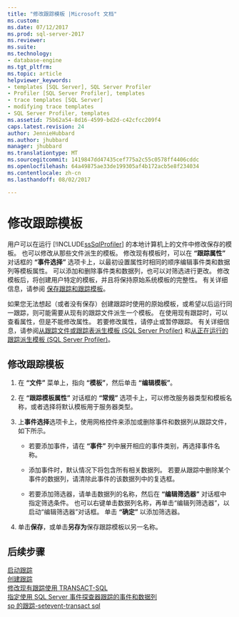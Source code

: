 ```yaml
---
title: "修改跟踪模板 |Microsoft 文档"
ms.custom: 
ms.date: 07/12/2017
ms.prod: sql-server-2017
ms.reviewer: 
ms.suite: 
ms.technology:
- database-engine
ms.tgt_pltfrm: 
ms.topic: article
helpviewer_keywords:
- templates [SQL Server], SQL Server Profiler
- Profiler [SQL Server Profiler], templates
- trace templates [SQL Server]
- modifying trace templates
- SQL Server Profiler, templates
ms.assetid: 75b62a54-8d16-4599-bd2d-c42cfcc209f4
caps.latest.revision: 24
author: JennieHubbard
ms.author: jhubbard
manager: jhubbard
ms.translationtype: MT
ms.sourcegitcommit: 1419847dd47435cef775a2c55c0578ff4406cddc
ms.openlocfilehash: 64a49875ae33de199305af4b172acb5e8f234034
ms.contentlocale: zh-cn
ms.lasthandoff: 08/02/2017

---
```

# <a name="modify-trace-templates"></a>修改跟踪模板
  用户可以在运行 [!INCLUDE[ssSqlProfiler](../../includes/sssqlprofiler-md.md)] 的本地计算机上的文件中修改保存的模板。 也可以修改从那些文件派生的模板。 修改现有模板时，可以在 **“跟踪属性”** 对话框的 **“事件选择”** 选项卡上，以最初设置属性时相同的顺序编辑事件类和数据列等模板属性。 可以添加和删除事件类和数据列，也可以对筛选进行更改。 修改模板后，将创建用户特定的模板，并且将保持原始系统模板的完整性。 有关详细信息，请参阅 [保存跟踪和跟踪模板](../../tools/sql-server-profiler/save-traces-and-trace-templates.md)。  
  
 如果您无法想起（或者没有保存）创建跟踪时使用的原始模板，或希望以后运行同一跟踪，则可能需要从现有的跟踪文件派生一个模板。 在使用现有跟踪时，可以查看属性，但是不能修改属性。 若要修改属性，请停止或暂停跟踪。 有关详细信息，请参阅[从跟踪文件或跟踪表派生模板 (SQL Server Profiler)](../../tools/sql-server-profiler/derive-a-template-from-a-trace-file-or-trace-table-sql-server-profiler.md) 和[从正在运行的跟踪派生模板 (SQL Server Profiler)](../../tools/sql-server-profiler/derive-a-template-from-a-running-trace-sql-server-profiler.md)。  
  
## <a name="to-modify-a-trace-template"></a>修改跟踪模板  
  
1.  在 **“文件”** 菜单上，指向 **“模板”**，然后单击 **“编辑模板”**。  
  
2.  在 **“跟踪模板属性”** 对话框的 **“常规”** 选项卡上，可以修改服务器类型和模板名称，或者选择将默认模板用于服务器类型。  
  
3.  上**事件选择**选项卡上，使用网格控件来添加或删除事件和数据列从跟踪文件，如下所示。  
  
    -   若要添加事件，请在 **“事件”** 列中展开相应的事件类别，再选择事件名称。  
  
    -   添加事件时，默认情况下将包含所有相关数据列。 若要从跟踪中删除某个事件的数据列，请清除此事件的该数据列中的复选框。  
  
    -   若要添加筛选器，请单击数据列的名称，然后在 **“编辑筛选器”** 对话框中指定筛选条件。 也可以右键单击数据列名称，再单击“编辑列筛选器”，以启动“编辑筛选器”对话框。 单击 **“确定”** 以添加筛选器。  
  
4.  单击**保存**，或单击**另存为**保存跟踪模板以另一名称。  
  
## <a name="next-steps"></a>后续步骤  
[启动跟踪](../../tools/sql-server-profiler/start-a-trace.md)  
[创建跟踪](../../tools/sql-server-profiler/create-a-trace-sql-server-profiler.md)  
[修改现有跟踪使用 TRANSACT-SQL](../../relational-databases/sql-trace/modify-an-existing-trace-transact-sql.md)  
[指定使用 SQL Server 事件探查器跟踪的事件和数据列](../../tools/sql-server-profiler/specify-events-and-data-columns-for-a-trace-file-sql-server-profiler.md)  
[sp 的跟踪-setevent-transact sql](../../relational-databases/system-stored-procedures/sp-trace-setevent-transact-sql.md)  
  

